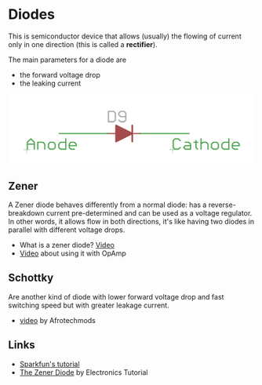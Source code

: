 # Diodes

This is semiconductor device that allows (usually) the flowing of current
only in one direction (this is called a **rectifier**).

The main parameters for a diode are

 - the forward voltage drop
 - the leaking current

![diode](Images/diode.png)

## Zener

A Zener diode behaves differently from a normal diode: has a reverse-breakdown current
pre-determined and can be used as a voltage regulator. In other words, it allows flow
in both directions, it's like having two diodes in parallel with different voltage drops.

 - What is a zener diode? [Video](https://www.youtube.com/watch?v=xSQHfsHTS88)
 - [Video](https://www.youtube.com/watch?v=F9w5r5l0J8Y) about using it with OpAmp

## Schottky

Are another kind of diode with lower forward voltage drop and fast switching speed but
with greater leakage current.

 - [video](https://www.youtube.com/watch?v=bXEyCf1P0UU) by Afrotechmods

## Links

 - [Sparkfun's tutorial](https://learn.sparkfun.com/tutorials/diodes)
 - [The Zener Diode](http://www.electronics-tutorials.ws/diode/diode_7.html) by Electronics Tutorial
